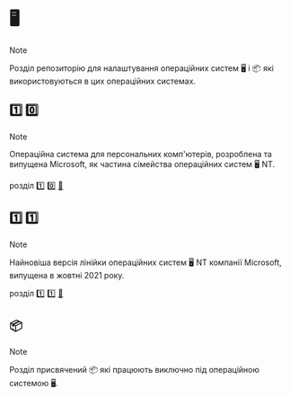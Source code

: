 # :desktop_computer:

>[!NOTE]
>
>Розділ репозиторію для налаштування операційних систем :desktop_computer: і :package: які використовуються в цих операційних системах.

## :one: :zero:

>[!NOTE]
>
>Операційна система для персональних комп'ютерів, розроблена та випущена Microsoft, як частина сімейства операційних систем :desktop_computer: NT.

розділ :one: :zero: [🔗](10/README.md)

## :one: :one:

>[!NOTE]
>
>Найновіша версія лінійки операційних систем :desktop_computer: NT компанії Microsoft, випущена в жовтні 2021 року.

розділ :one: :one: [🔗](11/README.md)

## 📦

>[!NOTE]
>
>Розділ присвячений :package: які працюють виключно під операційною системою :desktop_computer:.
